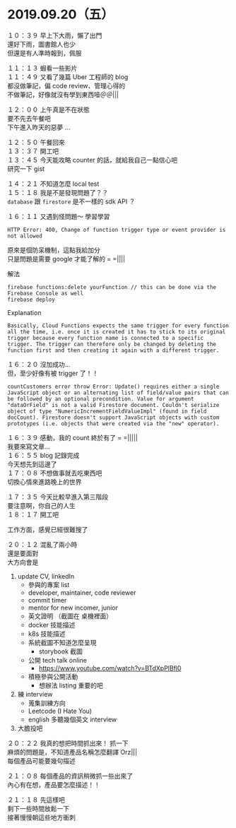 # 2019.09.20（五）

１０：３９ 早上下大雨，懶了出門  
還好下雨，圖書館人也少  
但還是有人準時報到，佩服  

１１：１３ 蝦看一些影片  
１１：４９ 又看了幾篇 Uber 工程師的 blog  
都沒做筆記，偏 code review、管理心得的  
不做筆記，好像就沒有學到東西噎＠＠|||  

１２：００ 上午真是不在狀態  
要不先去午餐吧  
下午進入昨天的惡夢 ...  

１２：５０ 午餐回來  
１３：３７ 開工吧  
１３：４５ 今天能攻略 counter 的話，就給我自己一點信心吧  
研究一下 gist  

１４：２１ 不知道怎麼 local test  
１５：１８ 我是不是發現問題了？？  
`database` 跟 `firestore` 是不一樣的 sdk API ？  

１６：１１ 又遇到怪問題～  學習學習  
```
HTTP Error: 400, Change of function trigger type or event provider is not allowed
```

原來是個防呆機制，這點我給加分  
只是問題是需要 google 才能了解的 = =||||

解法
```
firebase functions:delete yourFunction // this can be done via the Firebase Console as well
firebase deploy
```

Explanation
```
Basically, Cloud Functions expects the same trigger for every function all the time, i.e. once it is created it has to stick to its original trigger because every function name is connected to a specific trigger. The trigger can therefore only be changed by deleting the function first and then creating it again with a different trigger.
```


１６：２０ 沒加成功...  
但，至少好像有被 trigger 了！！  

```
countCustomers error throw Error: Update() requires either a single JavaScript object or an alternating list of field/value pairs that can be followed by an optional precondition. Value for argument "dataOrField" is not a valid Firestore document. Couldn't serialize object of type "NumericIncrementFieldValueImpl" (found in field docCount). Firestore doesn't support JavaScript objects with custom prototypes (i.e. objects that were created via the "new" operator).
```

１６：３９ 感動，我的 count 終於有了 = =|||||  
我要來寫文章...  
１６：５５ blog 記錄完成  
今天想先到這邊了  
１７：０８ 不想做事就去吃東西吧  
切換心情來進路晚上的世界  

１７：３５ 今天比較早進入第三階段  
要注意啊，你自己的人生  
１８：１７ 開工吧  

工作方面，感覺已經很難搜了  

２０：１２ 混亂了兩小時  
還是要面對  
大方向會是
1. update CV, linkedIn
    - 參與的專案 list
    - developer, maintainer, code reviewer
    - commit timer
    - mentor for new incomer, junior
    - 英文證明 （截圖在 桌機裡面）
    - docker 技能描述
    - k8s 技能描述
    - 系統截圖不知道怎麼呈現
      - storybook 截圖
    - 公開 tech talk online
      - https://www.youtube.com/watch?v=BTdXpPlBfl0
    - 積極參與公開活動
      - 想辦法 listing 重要的吧
2. 練 interview
    - 蒐集訓練方向
    - Leetcode (I Hate You)
    - english 多聽幾個英文 interview
3. 大膽投吧

２０：２２ 我真的想把時間抓出來！ 抓一下  
麻煩的問題是，不知道產品名稱怎麼翻譯 Orz|||  
每個產品可能要幾句描述  

２１：０８ 每個產品的資訊稍微抓一些出來了  
內心有在想，產品要怎麼描述！！  

２１：１８ 先這樣吧  
剩下一些時間放鬆一下  
接著慢慢朝這些地方衝刺  